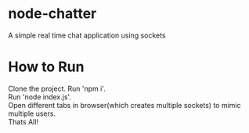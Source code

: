 # node-chatter
A simple real time chat application using sockets

# How to Run
Clone the project.    Run 'npm i'.  
Run 'node index.js'.  
Open different tabs in browser(which creates multiple sockets) to mimic multiple users.  
Thats All!
